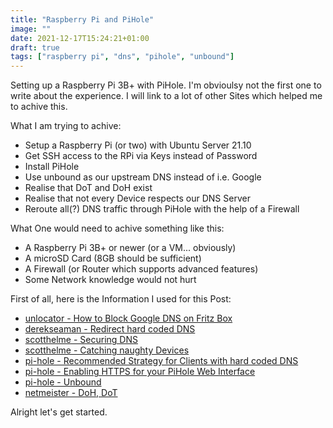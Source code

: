 ```yaml
---
title: "Raspberry Pi and PiHole"
image: ""
date: 2021-12-17T15:24:21+01:00
draft: true
tags: ["raspberry pi", "dns", "pihole", "unbound"]
---
```


Setting up a Raspberry Pi 3B+ with PiHole.
I'm obvioulsy not the first one to write about the experience.
I will link to a lot of other Sites which helped me to achive this.

What I am trying to achive:
- Setup a Raspberry Pi (or two) with Ubuntu Server 21.10
- Get SSH access to the RPi via Keys instead of Password
- Install PiHole
- Use unbound as our upstream DNS instead of i.e. Google
- Realise that DoT and DoH exist
- Realise that not every Device respects our DNS Server
- Reroute all(?) DNS traffic through PiHole with the help of a Firewall

What One would need to achive something like this:
- A Raspberry Pi 3B+ or newer (or a VM... obviously)
- A microSD Card (8GB should be sufficient)
- A Firewall (or Router which supports advanced features)
- Some Network knowledge would not hurt

First of all, here is the Information I used for this Post:
- [unlocator - How to Block Google DNS on Fritz Box](https://support.unlocator.com/article/204-how-to-block-google-dns-on-fritz-box)
- [derekseaman - Redirect hard coded DNS](https://www.derekseaman.com/2019/10/redirect-hard-coded-dns-to-pi-hole-using-ubiquiti-edgerouter.html)
- [scotthelme - Securing DNS](https://scotthelme.co.uk/securing-dns-across-all-of-my-devices-with-pihole-dns-over-https-1-1-1-1/)
- [scotthelme - Catching naughty Devices](https://scotthelme.co.uk/catching-naughty-devices-on-my-home-network/)
- [pi-hole - Recommended Strategy for Clients with hard coded DNS](https://discourse.pi-hole.net/t/recommended-strategy-for-clients-with-hard-coded-dns/22103)
- [pi-hole - Enabling HTTPS for your PiHole Web Interface](https://discourse.pi-hole.net/t/enabling-https-for-your-pi-hole-web-interface/5771)
- [pi-hole - Unbound](https://docs.pi-hole.net/guides/dns/unbound/)
- [netmeister - DoH, DoT](https://www.netmeister.org/blog/doh-dot-dnssec.html)

Alright let's get started.